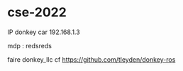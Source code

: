 # cse-2022

IP donkey car 192.168.1.3

mdp : redsreds

faire donkey_llc
cf https://github.com/tleyden/donkey-ros
